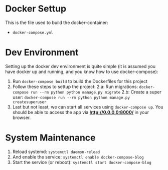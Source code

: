 # Docker Settup

This is the file used to build the docker-container:

* ``docker-compose.yml``

# Dev Environment

Setting up the docker dev environment is quite simple (it is assumed you have docker up and running, and you know how to use docker-compose):

1. Run ```docker-compose build``` to build the Dockerfiles for this project
2. Follow these steps to settup the project:
2.a: Run migrations: ```docker-compose run --rm python python manage.py migrate```
2.b: Create a super user: ```docker-compose run --rm python python manage.py createsuperuser```
3. Last but not least, we can start all services using ```docker-compose up```. You should be able to access the app via **http://0.0.0.0:8000/** in your browser.

# System Maintenance

1. Reload systemd: ``systemctl daemon-reload``
2. And enable the service: ``systemctl enable docker-compose-blog``
3. Start the service (or reboot): ``systemctl start docker-compose-blog``
